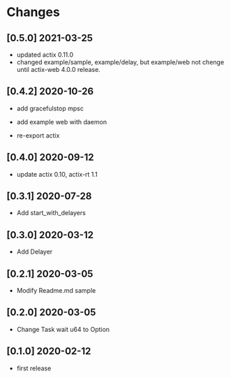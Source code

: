 # Changes

## [0.5.0] 2021-03-25
* updated actix 0.11.0
* changed example/sample, example/delay, but example/web not chenge until actix-web 4.0.0 release.

## [0.4.2] 2020-10-26

* add gracefulstop mpsc

* add example web with daemon

* re-export actix

## [0.4.0] 2020-09-12

* update actix 0.10, actix-rt 1.1

## [0.3.1] 2020-07-28

* Add start_with_delayers

## [0.3.0] 2020-03-12

* Add Delayer

## [0.2.1] 2020-03-05

* Modify Readme.md sample

## [0.2.0] 2020-03-05

* Change Task wait u64 to Option<Duration>

## [0.1.0] 2020-02-12

* first release